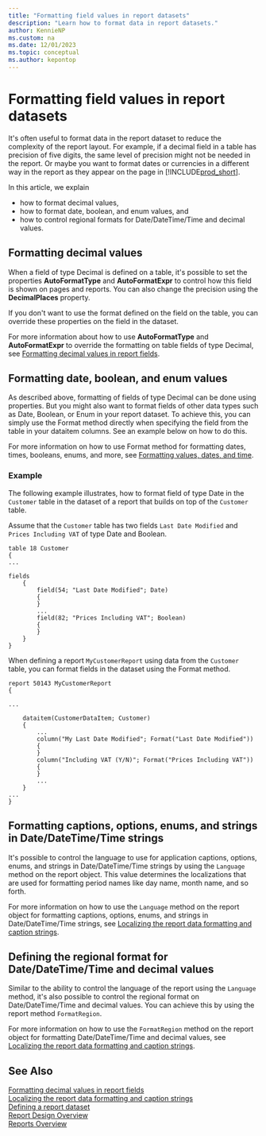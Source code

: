 ```yaml
---
title: "Formatting field values in report datasets"
description: "Learn how to format data in report datasets."
author: KennieNP
ms.custom: na
ms.date: 12/01/2023
ms.topic: conceptual
ms.author: kepontop
---
```


# Formatting field values in report datasets

It's often useful to format data in the report dataset to reduce the complexity of the report layout. For example, if a decimal field in a table has precision of five digits, the same level of precision might not be needed in the report. Or maybe you want to format dates or currencies in a different way in the report as they appear on the page in [!INCLUDE[prod_short](./includes/prod_short.md)].

In this article, we explain  

* how to format decimal values,
* how to format date, boolean, and enum values, and
* how to control regional formats for Date/DateTime/Time and decimal values.

## Formatting decimal values

When a field of type Decimal is defined on a table, it's possible to set the properties **AutoFormatType** and **AutoFormatExpr** to control how this field is shown on pages and reports. You can also change the precision using the **DecimalPlaces** property.

If you don't want to use the format defined on the field on the table, you can override these properties on the field in the dataset. 

For more information about how to use **AutoFormatType** and **AutoFormatExpr** to override the formatting on table fields of type Decimal, see [Formatting decimal values in report fields](devenv-format-field-data.md). 


## Formatting date, boolean, and enum values

As described above, formatting of fields of type Decimal can be done using properties. But you might also want to format fields of other data types such as Date, Boolean, or Enum in your report dataset. To achieve this, you can simply use the Format method directly when specifying the field from the table in your dataitem columns. See an example below on how to do this.

For more information on how to use Format method for formatting dates, times, booleans, enums, and more, see [Formatting values, dates, and time](devenv-format-property.md).


### Example

The following example illustrates, how to format field of type Date in the `Customer` table in the dataset of a report that builds on top of the `Customer` table.

Assume that the `Customer` table has two fields `Last Date Modified` and `Prices Including VAT` of type Date and Boolean.

```AL
table 18 Customer
{
... 

fields
    {
        field(54; "Last Date Modified"; Date)
        {
        }
        ...
        field(82; "Prices Including VAT"; Boolean)
        {
        }
    }
}
```

When defining a report `MyCustomerReport` using data from the `Customer` table, you can format fields in the dataset using the Format method.

```AL
report 50143 MyCustomerReport
{

...

    dataitem(CustomerDataItem; Customer)
    { 
        ...
        column("My Last Date Modified"; Format("Last Date Modified"))
        {
        }
        column("Including VAT (Y/N)"; Format("Prices Including VAT"))
        {
        }
        ...
    }
...
}
```

## Formatting captions, options, enums, and strings in Date/DateTime/Time strings

It's possible to control the language to use for application captions, options, enums, and strings in Date/DateTime/Time strings by using the `Language` method on the report object. This value determines the localizations that are used for formatting period names like day name, month name, and so forth.

For more information on how to use the `Language` method on the report object for formatting captions, options, enums, and strings in Date/DateTime/Time strings, see [Localizing the report data formatting and caption strings](devenv-report-localization.md).


## Defining the regional format for Date/DateTime/Time and decimal values
Similar to the ability to control the language of the report using the `Language` method, it's also possible to control the regional format on Date/DateTime/Time and decimal values. You can achieve this by using the report method `FormatRegion`.

For more information on how to use the `FormatRegion` method on the report object for formatting Date/DateTime/Time and decimal values, see [Localizing the report data formatting and caption strings](devenv-report-localization.md).



## See Also
[Formatting decimal values in report fields](devenv-format-field-data.md)   
[Localizing the report data formatting and caption strings](devenv-report-localization.md)   
[Defining a report dataset](devenv-report-dataset.md)   
[Report Design Overview](devenv-report-design-overview.md)  
[Reports Overview](devenv-reports.md)  

